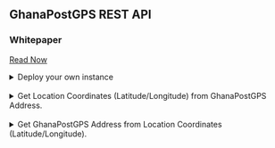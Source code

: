 ## GhanaPostGPS REST API
### Whitepaper
<p><a target="_blank" href="http://dx.doi.org/10.13140/RG.2.2.24355.27684/1">Read Now</a></p>


<details>
<summary>Deploy your own instance</summary>
<hr/>
1. Download and install Golang (<a href="https://golang.org/dl">here</a>). Make sure it's added to your environment path.

2. Clone the repository....
```
git clone https://github.com/jayluxferro/GhanaPostGPS-REST-API.git ghanapostgps
```

3. Install dependencies.
```terminal
cd ghanapostgps
go mod vendor
```

4. Run in development mode
```
./dev
```

5. Run in live mode
```
./live
```

**NB:** Default port is `5001`. Modify the 'run' scripts to change the default port. The API documentation is the same; replace the hostname with your instance's.
</details>
<br/>


<details>
<summary>Get Location Coordinates (Latitude/Longitude) from GhanaPostGPS Address.</summary>
<hr/>
### API Details<br>
<b>End Point URL:</b> https://ghanapostgps.sperixlabs.org/get-location<br>
<b>Method:</b> POST<br>
<b>API Parameters:</b> address (GhanaPostGPS Address)<br>
<b>Content-Type:</b> application/x-www-form-urlencoded<br><br>
#### Output/Response:<br>

1. Location found

```json
{
    "data": {
        "Table": [
            {
                "Area": "NEW KAGYASI",
                "CenterLatitude": 6.650080145273592,
                "CenterLongitude": -1.648700346667856,
                "District": "Kumasi",
                "EastLat": 6.65005768739201,
                "EastLong": -1.6486780409076,
                "GPSName": "AK4849321",
                "NorthLat": 6.65010262239948,
                "NorthLong": -1.6487229566718,
                "PostCode": "AK484",
                "Region": "Ashanti",
                "SouthLat": 6.65005768739201,
                "SouthLong": -1.6487229566718,
                "Street": "Kumasi, Ashanti, GHA",
                "WestLat": 6.65010262239948,
                "WestLong": -1.6486780409076
            }
        ]
    },
    "found": true
}
```

2. Location not found

```json
{
    "data": {
        "Table": null
    },
    "found": false
}
```

### Sample Codes
<a href="#csharp">C-Sharp</a> | <a href="#curl">cURL</a> | <a href="#go">Golang</a> | <a href="#js">Javascript</a> | <a href="#node">NodeJS</a> | <a href="#php">PHP</a> | <a href="#python">Python</a> | <a href="#swift">Swift</a> | <a href="#java">Java</a> | <a href="#ruby">Ruby</a> | <a href="#powershell">PowerShell</a><br><br>
<hr/>
<b>Address:</b> AK-484-9321 or AK4849321<br><br>

<hr id="csharp">
<h4>C-Sharp</h4>
<hr/>
Code:

```javascript
var client = new RestClient("https://ghanapostgps.sperixlabs.org/get-location");
client.Timeout = -1;
var request = new RestRequest(Method.POST);
request.AddHeader("Content-Type", "application/x-www-form-urlencoded");
request.AddParameter("address", "AK-484-9321");
request.OnBeforeDeserialization = resp => { resp.ContentType = "application/json"; };
IRestResponse response = client.Execute(request);
Console.WriteLine(response.Content);
```

<hr id="curl">
<h4>cURL</h4>
<hr/>
Code:

```bash
curl --location --request POST 'https://ghanapostgps.sperixlabs.org/get-location' \
--header 'Content-Type: application/x-www-form-urlencoded' \
--data-urlencode 'address=AK-484-9321'
```

<hr id="go">
<h4>Go</h4>
<hr/>
Code:

```go
package main

import (
  "fmt"
  "strings"
  "net/http"
  "io/ioutil"
)

func main() {

  url := "https://ghanapostgps.sperixlabs.org/get-location"
  method := "POST"

  payload := strings.NewReader("address=AK-484-9321")

  client := &http.Client {
  }
  req, err := http.NewRequest(method, url, payload)

  if err != nil {
    fmt.Println(err)
  }
  req.Header.Add("Content-Type", "application/x-www-form-urlencoded")

  res, err := client.Do(req)
  defer res.Body.Close()
  body, err := ioutil.ReadAll(res.Body)

  fmt.Println(string(body))
}
```

<hr id="js">
<h4>Javscript</h4>
<hr/>
Code:

```javascript
var myHeaders = new Headers();
myHeaders.append("Content-Type", "application/x-www-form-urlencoded");

var urlencoded = new URLSearchParams();
urlencoded.append("address", "AK-484-9321");

var requestOptions = {
  method: 'POST',
  headers: myHeaders,
  body: urlencoded,
  redirect: 'follow'
};

fetch("https://ghanapostgps.sperixlabs.org/get-location", requestOptions)
  .then(response => response.json())
  .then(result => console.log(result))
  .catch(error => console.log('error', error));
```



<hr id="node">
<h4>NodeJS</h4>
<hr/>
Code:

```javascript
var request = require('request');
var options = {
  'method': 'POST',
  'url': 'https://ghanapostgps.sperixlabs.org/get-location',
  'headers': {
    'Content-Type': 'application/x-www-form-urlencoded'
  },
  form: {
    'address': 'AK-484-9321'
  }
};
request(options, function (error, response) {
  if (error) throw new Error(error);
  console.log(response.body);
});
```


<hr id="php">
<h4>PHP</h4>
<hr/>
Code:

```php
<?php

$curl = curl_init();

curl_setopt_array($curl, array(
  CURLOPT_URL => "https://ghanapostgps.sperixlabs.org/get-location",
  CURLOPT_RETURNTRANSFER => true,
  CURLOPT_ENCODING => "",
  CURLOPT_MAXREDIRS => 10,
  CURLOPT_TIMEOUT => 0,
  CURLOPT_FOLLOWLOCATION => true,
  CURLOPT_HTTP_VERSION => CURL_HTTP_VERSION_1_1,
  CURLOPT_CUSTOMREQUEST => "POST",
  CURLOPT_POSTFIELDS => "address=AK-484-9321",
  CURLOPT_HTTPHEADER => array(
    "Content-Type: application/x-www-form-urlencoded"
  ),
));

$response = curl_exec($curl);

curl_close($curl);
echo $response;
```


<hr id="python">
<h4>Python</h4>
<hr/>
Code:

```python
import requests

url = "https://ghanapostgps.sperixlabs.org/get-location"

payload = 'address=AK-484-9321'
headers = {
  'Content-Type': 'application/x-www-form-urlencoded'
}

response = requests.request("POST", url, headers=headers, data = payload)

print(response.json())
```


<hr id="swift">
<h4>Swift</h4>
<hr/>
Code:

```swift
import Foundation

var semaphore = DispatchSemaphore (value: 0)

let parameters = "address=AK-484-9321"
let postData =  parameters.data(using: .utf8)

var request = URLRequest(url: URL(string: "https://ghanapostgps.sperixlabs.org/get-location")!,timeoutInterval: Double.infinity)
request.addValue("application/x-www-form-urlencoded", forHTTPHeaderField: "Content-Type")

request.httpMethod = "POST"
request.httpBody = postData

let task = URLSession.shared.dataTask(with: request) { data, response, error in 
  guard let data = data else {
    print(String(describing: error))
    return
  }
  print(String(data: data, encoding: .utf8)!)
  semaphore.signal()
}

task.resume()
semaphore.wait()
```


<hr id="java">
<h4>Java</h4>
<hr/>
Code:

```java
OkHttpClient client = new OkHttpClient().newBuilder()
  .build();
MediaType mediaType = MediaType.parse("application/x-www-form-urlencoded");
RequestBody body = RequestBody.create(mediaType, "address=AK-484-9321");
Request request = new Request.Builder()
  .url("https://ghanapostgps.sperixlabs.org/get-location")
  .method("POST", body)
  .addHeader("Content-Type", "application/x-www-form-urlencoded")
  .build();
Response response = client.newCall(request).execute();
```

<hr id="ruby">
<h4>Ruby</h4>
<hr/>
Code:

```ruby
require "uri"
require "net/http"

url = URI("https://ghanapostgps.sperixlabs.org/get-location")

https = Net::HTTP.new(url.host, url.port);
https.use_ssl = true

request = Net::HTTP::Post.new(url)
request["Content-Type"] = "application/x-www-form-urlencoded"
request.body = "address=AK-484-9321"

response = https.request(request)
puts response.read_body
```


<hr id="powershell">
<h4>PowerShell</h4>
<hr/>
Code:

```powershell
$headers = New-Object "System.Collections.Generic.Dictionary[[String],[String]]"
$headers.Add("Content-Type", "application/x-www-form-urlencoded")

$body = "address=AK-484-9321"

$response = Invoke-RestMethod 'https://ghanapostgps.sperixlabs.org/get-location' -Method 'POST' -Headers $headers -Body $body
$response | ConvertTo-Json
```
</details>
<br>


<details>
<summary>Get GhanaPostGPS Address from Location Coordinates (Latitude/Longitude).</summary>
<hr/>
### API Details<br>
<b>End Point URL:</b> https://ghanapostgps.sperixlabs.org/get-address<br>
<b>Method:</b> POST<br>
<b>API Parameters:</b> lat (latitude), long (longitude)<br>
<b>Content-Type:</b> application/x-www-form-urlencoded<br><br>
#### Output/Response:<br>

1. Address found

```json
{
    "data": {
      "Table": [
        {
          "GPSName": "AK4849319",
          "Region": "Ashanti",
          "District": "Kumasi",
          "PostCode": "AK484",
          "NLat": 6.650012752389040,
          "SLat": 6.649967817390580,
          "WLong": -1.648722956671800,
          "Elong": -1.648678040907600,
          "Area": "NEW KAGYASI",
          "Street": "Kumasi, Ashanti, GHA"
        }
      ]
    },
    "found": true
}
```

2. Address not found

```json
{
    "data": {
        "Table": null
    },
    "found": false
}
```

### Sample Codes
<a href="#csharp">C-Sharp</a> | <a href="#curl">cURL</a> | <a href="#go">Golang</a> | <a href="#js">Javascript</a> | <a href="#node">NodeJS</a> | <a href="#php">PHP</a> | <a href="#python">Python</a> | <a href="#swift">Swift</a> | <a href="#java">Java</a> | <a href="#ruby">Ruby</a> | <a href="#powershell">PowerShell</a><br><br>
<hr/>
<b>Address:</b> AK-484-9321 or AK4849321<br><br>

<hr id="csharp">
<h4>C-Sharp</h4>
<hr/>
Code:

```javascript
var client = new RestClient("https://ghanapostgps.sperixlabs.org/get-address");
client.Timeout = -1;
var request = new RestRequest(Method.POST);
request.AddHeader("Content-Type", "application/x-www-form-urlencoded");
request.AddParameter("lat", "6.6500");
request.AddParameter("long", "-1.6487");
request.OnBeforeDeserialization = resp => { resp.ContentType = "application/json"; };
IRestResponse response = client.Execute(request);
Console.WriteLine(response.Content);
```

<hr id="curl">
<h4>cURL</h4>
<hr/>
Code:

```bash
curl --location --request POST 'https://ghanapostgps.sperixlabs.org/get-address' --form 'lat="6.6500"' --form 'long="-1.647"'
```

<hr id="go">
<h4>Go</h4>
<hr/>
Code:

```go
package main

import (
  "fmt"
  "bytes"
  "mime/multipart"
  "net/http"
  "io/ioutil"
)

func main() {

  url := "https://ghanapostgps.sperixlabs.org/get-address"
  method := "POST"

  payload := &bytes.Buffer{}
  writer := multipart.NewWriter(payload)
  _ = writer.WriteField("lat", "6.6500")
  _ = writer.WriteField("long", "-1.647")
  err := writer.Close()
  if err != nil {
    fmt.Println(err)
    return
  }


  client := &http.Client {
  }
  req, err := http.NewRequest(method, url, payload)

  if err != nil {
    fmt.Println(err)
    return
  }
  req.Header.Add("Content-Type", "application/x-www-form-urlencoded")

  req.Header.Set("Content-Type", writer.FormDataContentType())
  res, err := client.Do(req)
  if err != nil {
    fmt.Println(err)
    return
  }
  defer res.Body.Close()

  body, err := ioutil.ReadAll(res.Body)
  if err != nil {
    fmt.Println(err)
    return
  }
  fmt.Println(string(body))
}
```

<hr id="js">
<h4>Javscript</h4>
<hr/>
Code:

```javascript
var myHeaders = new Headers();
myHeaders.append("Content-Type", "application/x-www-form-urlencoded");

var formdata = new FormData();
formdata.append("lat", "6.6500");
formdata.append("long", "-1.647");

var requestOptions = {
  method: 'POST',
  headers: myHeaders,
  body: formdata
};

fetch("https://ghanapostgps.sperixlabs.org/get-address", requestOptions)
  .then(response => response.json())
  .then(result => console.log(result))
  .catch(error => console.log('error', error));
```



<hr id="node">
<h4>NodeJS</h4>
<hr/>
Code:

```javascript
var request = require('request');
var options = {
  'method': 'POST',
  'url': 'https://ghanapostgps.sperixlabs.org/get-address',
  'headers': {
    'Content-Type': 'application/x-www-form-urlencoded'
  },
  formData: {
    'lat': '6.6500',
    'long': '-1.647'
  }
};
request(options, function (error, response) {
  if (error) throw new Error(error);
  console.log(response.body);
});
```


<hr id="php">
<h4>PHP</h4>
<hr/>
Code:

```php
<?php

$curl = curl_init();

curl_setopt_array($curl, array(
  CURLOPT_URL => 'https://ghanapostgps.sperixlabs.org/get-address',
  CURLOPT_RETURNTRANSFER => true,
  CURLOPT_ENCODING => '',
  CURLOPT_MAXREDIRS => 10,
  CURLOPT_TIMEOUT => 0,
  CURLOPT_FOLLOWLOCATION => true,
  CURLOPT_HTTP_VERSION => CURL_HTTP_VERSION_1_1,
  CURLOPT_CUSTOMREQUEST => 'POST',
  CURLOPT_POSTFIELDS => array('lat' => '6.6500','long' => '-1.647'),
  CURLOPT_HTTPHEADER => array(
    'Content-Type: application/x-www-form-urlencoded'
  ),
));

$response = curl_exec($curl);

curl_close($curl);
echo $response;
```


<hr id="python">
<h4>Python</h4>
<hr/>
Code:

```python
import requests

url = "https://ghanapostgps.sperixlabs.org/get-address"

payload={'lat': '6.6500', 'long': '-1.647'}
files=[]
headers = {
  'Content-Type': 'application/x-www-form-urlencoded'
}

response = requests.request("POST", url, headers=headers, data=payload, files=files)

print(response.json())
```


<hr id="swift">
<h4>Swift</h4>
<hr/>
Code:

```swift
import Foundation
#if canImport(FoundationNetworking)
import FoundationNetworking
#endif

var semaphore = DispatchSemaphore (value: 0)

let parameters = [
  [
    "key": "lat",
    "value": "6.6500",
    "type": "text"
  ],
  [
    "key": "long",
    "value": "-1.647",
    "type": "text"
  ]] as [[String : Any]]

let boundary = "Boundary-\(UUID().uuidString)"
var body = ""
var error: Error? = nil
for param in parameters {
  if param["disabled"] == nil {
    let paramName = param["key"]!
    body += "--\(boundary)\r\n"
    body += "Content-Disposition:form-data; name=\"\(paramName)\""
    if param["contentType"] != nil {
      body += "\r\nContent-Type: \(param["contentType"] as! String)"
    }
    let paramType = param["type"] as! String
    if paramType == "text" {
      let paramValue = param["value"] as! String
      body += "\r\n\r\n\(paramValue)\r\n"
    } else {
      let paramSrc = param["src"] as! String
      let fileData = try NSData(contentsOfFile:paramSrc, options:[]) as Data
      let fileContent = String(data: fileData, encoding: .utf8)!
      body += "; filename=\"\(paramSrc)\"\r\n"
        + "Content-Type: \"content-type header\"\r\n\r\n\(fileContent)\r\n"
    }
  }
}
body += "--\(boundary)--\r\n";
let postData = body.data(using: .utf8)

var request = URLRequest(url: URL(string: "https://ghanapostgps.sperixlabs.org/get-address")!,timeoutInterval: Double.infinity)
request.addValue("application/x-www-form-urlencoded", forHTTPHeaderField: "Content-Type")
request.addValue("multipart/form-data; boundary=\(boundary)", forHTTPHeaderField: "Content-Type")

request.httpMethod = "POST"
request.httpBody = postData

let task = URLSession.shared.dataTask(with: request) { data, response, error in 
  guard let data = data else {
    print(String(describing: error))
    semaphore.signal()
    return
  }
  print(String(data: data, encoding: .utf8)!)
  semaphore.signal()
}

task.resume()
semaphore.wait()
```

<hr id="ruby">
<h4>Ruby</h4>
<hr/>
Code:

```ruby
require "uri"
require "net/http"

url = URI("https://ghanapostgps.sperixlabs.org/get-address")

http = Net::HTTP.new(url.host, url.port);
request = Net::HTTP::Post.new(url)
request["Content-Type"] = "application/x-www-form-urlencoded"
form_data = [['lat', '6.6500'],['long', '-1.647']]
request.set_form form_data, 'multipart/form-data'
response = http.request(request)
puts response.read_body
```


<hr id="powershell">
<h4>PowerShell</h4>
<hr/>
Code:

```powershell
$headers = New-Object "System.Collections.Generic.Dictionary[[String],[String]]"
$headers.Add("Content-Type", "application/x-www-form-urlencoded")

$multipartContent = [System.Net.Http.MultipartFormDataContent]::new()
$stringHeader = [System.Net.Http.Headers.ContentDispositionHeaderValue]::new("form-data")
$stringHeader.Name = "lat"
$stringContent = [System.Net.Http.StringContent]::new("6.6500")
$stringContent.Headers.ContentDisposition = $stringHeader
$multipartContent.Add($stringContent)

$stringHeader = [System.Net.Http.Headers.ContentDispositionHeaderValue]::new("form-data")
$stringHeader.Name = "long"
$stringContent = [System.Net.Http.StringContent]::new("-1.647")
$stringContent.Headers.ContentDisposition = $stringHeader
$multipartContent.Add($stringContent)

$body = $multipartContent

$response = Invoke-RestMethod 'https://ghanapostgps.sperixlabs.org/get-address' -Method 'POST' -Headers $headers -Body $body
$response | ConvertTo-Json
```
</details>
